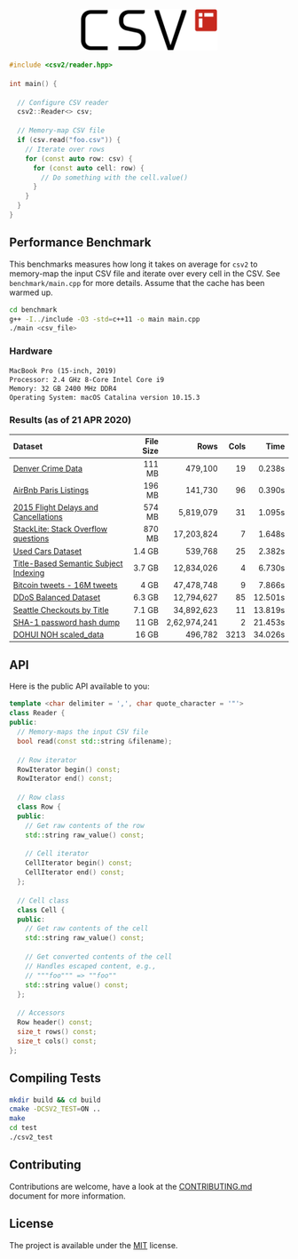 <p align="center">
  <img height="75" src="img/logo.png" alt="csv2"/>
</p>

```cpp
#include <csv2/reader.hpp>

int main() {

  // Configure CSV reader
  csv2::Reader<> csv;

  // Memory-map CSV file
  if (csv.read("foo.csv")) {
    // Iterate over rows
    for (const auto row: csv) {
      for (const auto cell: row) {
        // Do something with the cell.value()
      }
    }
  }
}
```

## Performance Benchmark

This benchmarks measures how long it takes on average for `csv2` to memory-map the input CSV file and iterate over every cell in the CSV. See `benchmark/main.cpp` for more details. Assume that the cache has been warmed up.

```bash
cd benchmark
g++ -I../include -O3 -std=c++11 -o main main.cpp
./main <csv_file>
```

### Hardware 

```
MacBook Pro (15-inch, 2019)
Processor: 2.4 GHz 8-Core Intel Core i9
Memory: 32 GB 2400 MHz DDR4
Operating System: macOS Catalina version 10.15.3
```

### Results (as of 21 APR 2020)

| Dataset | File Size | Rows | Cols | Time |
|:---     |       ---:|  ---:|  ---:|  ---:|
| [Denver Crime Data](https://www.kaggle.com/paultimothymooney/denver-crime-data) | 111 MB | 479,100 | 19 | 0.238s |
| [AirBnb Paris Listings](https://www.kaggle.com/juliatb/airbnb-paris) | 196 MB | 141,730 | 96 | 0.390s |
| [2015 Flight Delays and Cancellations](https://www.kaggle.com/usdot/flight-delays) | 574 MB | 5,819,079 | 31 | 1.095s |
| [StackLite: Stack Overflow questions](https://www.kaggle.com/stackoverflow/stacklite) | 870 MB | 17,203,824 | 7 | 1.648s |
| [Used Cars Dataset](https://www.kaggle.com/austinreese/craigslist-carstrucks-data) | 1.4 GB | 539,768 | 25 | 2.382s |
| [Title-Based Semantic Subject Indexing](https://www.kaggle.com/hsrobo/titlebased-semantic-subject-indexing) | 3.7 GB | 12,834,026 | 4 | 6.730s|
| [Bitcoin tweets - 16M tweets](https://www.kaggle.com/alaix14/bitcoin-tweets-20160101-to-20190329) | 4 GB | 47,478,748 | 9 | 7.866s |
| [DDoS Balanced Dataset](https://www.kaggle.com/devendra416/ddos-datasets) | 6.3 GB | 12,794,627 | 85 | 12.501s |
| [Seattle Checkouts by Title](https://www.kaggle.com/city-of-seattle/seattle-checkouts-by-title) | 7.1 GB | 34,892,623 | 11 | 13.819s |
| [SHA-1 password hash dump](https://www.kaggle.com/urvishramaiya/have-i-been-pwnd) | 11 GB | 2,62,974,241 | 2 | 21.453s |
| [DOHUI NOH scaled_data](https://www.kaggle.com/seaa0612/scaled-data) | 16 GB | 496,782 | 3213 | 34.026s |

## API

Here is the public API available to you:

```cpp
template <char delimiter = ',', char quote_character = '"'>
class Reader {
public:
  // Memory-maps the input CSV file
  bool read(const std::string &filename);
  
  // Row iterator
  RowIterator begin() const;
  RowIterator end() const;
  
  // Row class
  class Row {
  public:
    // Get raw contents of the row
    std::string raw_value() const;
    
    // Cell iterator
    CellIterator begin() const;
    CellIterator end() const;
  };
  
  // Cell class
  class Cell {
  public:
    // Get raw contents of the cell
    std::string raw_value() const;
    
    // Get converted contents of the cell
    // Handles escaped content, e.g., 
    // """foo""" => ""foo""
    std::string value() const;
  };
  
  // Accessors
  Row header() const;
  size_t rows() const;
  size_t cols() const;
};
```

## Compiling Tests

```bash
mkdir build && cd build
cmake -DCSV2_TEST=ON ..
make
cd test
./csv2_test
```

## Contributing
Contributions are welcome, have a look at the [CONTRIBUTING.md](CONTRIBUTING.md) document for more information.

## License
The project is available under the [MIT](https://opensource.org/licenses/MIT) license.
